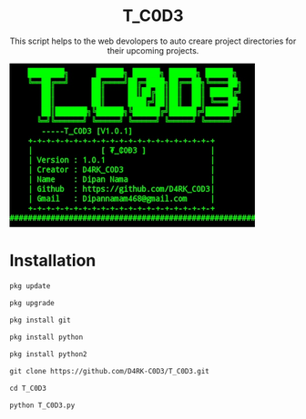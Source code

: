 <h1 align="center">T_C0D3</h1>

<p align="center"> This script helps to the web devolopers to auto creare project directories for their upcoming projects.</p>

<img src="images/T_C0D3.jpg">

# Installation

```
pkg update
```

```
pkg upgrade
```

```
pkg install git
```

```
pkg install python
```

```
pkg install python2
```

```
git clone https://github.com/D4RK-C0D3/T_C0D3.git
```

```
cd T_C0D3
```

```
python T_C0D3.py
```
